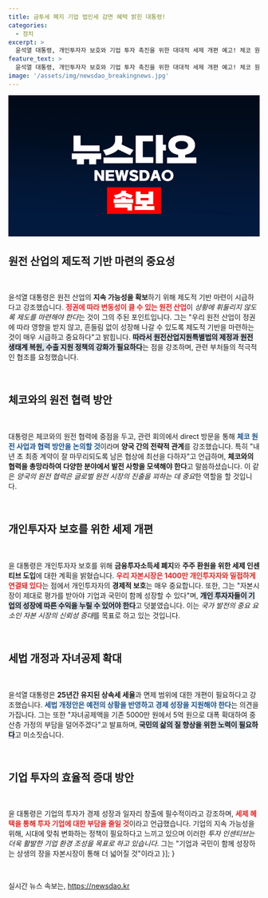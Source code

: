 ```yaml
---
title: 금투세 폐지 기업 법인세 감면 혜택 밝힌 대통령!
categories:
  - 정치
excerpt: >
  윤석열 대통령, 개인투자자 보호와 기업 투자 촉진을 위한 대대적 세제 개편 예고! 체코 원전 사업 성공을 위해 직접 방문 계획까지, 대한민국 경제의 미래가 주목받고 있다!
feature_text: >
  윤석열 대통령, 개인투자자 보호와 기업 투자 촉진을 위한 대대적 세제 개편 예고! 체코 원전 사업 성공을 위해 직접 방문 계획까지, 대한민국 경제의 미래가 주목받고 있다!
image: '/assets/img/newsdao_breakingnews.jpg'
---
```


<p><img src="/assets/img/newsdao_breakingnews.jpg" alt="cryptoinkorea 속보" /></p>

<h2 data-ke-size="size26">원전 산업의 제도적 기반 마련의 중요성</h2>

<p data-ke-size="size16">&nbsp;</p>

<p>윤석열 대통령은 원전 산업의 <strong>지속 가능성을 확보</strong>하기 위해 제도적 기반 마련이 시급하다고 강조했습니다. <b><span style="color: #ee2323;">정권에 따라 변동성이 클 수 있는 원전 산업</span></b>이 <em>상황에 휘둘리지 않도록 제도를 마련해야 한다</em>는 것이 그의 주된 포인트입니다. 그는 "우리 원전 산업이 정권에 따라 영향을 받지 않고, 흔들림 없이 성장해 나갈 수 있도록 제도적 기반을 마련하는 것이 매우 시급하고 중요하다"고 밝힙니다. <b><span style="background-color: #21538527;">따라서 원전산업지원특별법의 제정과 원전 생태계 복원, 수출 지원 정책의 강화가 필요하다</span></b>는 점을 강조하며, 관련 부처들의 적극적인 협조를 요청했습니다.</p>

<p data-ke-size="size16">&nbsp;</p>

<h2 data-ke-size="size26">체코와의 원전 협력 방안</h2>

<p data-ke-size="size16">&nbsp;</p>

<p>대통령은 체코와의 원전 협력에 중점을 두고, 관련 회의에서 direct 방문을 통해 <b><span style="color: #1a5490;">체코 원전 사업과 협력 방안을 논의할 것</span></b>이라며 <strong>양국 간의 전략적 관계</strong>를 강조했습니다. 특히 "내년 초 최종 계약이 잘 마무리되도록 남은 협상에 최선을 다하자"고 언급하며, <b><span style="ee2323;">체코와의 협력을 총망라하여 다양한 분야에서 발전 사항을 모색해야 한다</span></b>고 말씀하셨습니다. 이 같은 <em>양국의 원전 협력은 글로벌 원전 시장의 진출을 꾀하는 데 중요</em>한 역할을 할 것입니다.</p>

<p data-ke-size="size16">&nbsp;</p>

<h2 data-ke-size="size26">개인투자자 보호를 위한 세제 개편</h2>

<p data-ke-size="size16">&nbsp;</p>

<p>윤 대통령은 개인투자자 보호를 위해 <strong>금융투자소득세 폐지</strong>와 <strong>주주 환원을 위한 세제 인센티브 도입</strong>에 대한 계획을 밝혔습니다. <b><span style="color: #ee2323;">우리 자본시장은 1400만 개인투자자와 밀접하게 연결돼 있다</span></b>는 점에서 개인투자자의 <strong>경제적 보호</strong>는 매우 중요합니다. 또한, 그는 "자본시장이 제대로 평가를 받아야 기업과 국민이 함께 성장할 수 있다"며, <b><span style="background-color: #21538527;">개인 투자자들이 기업의 성장에 따른 수익을 누릴 수 있어야 한다</span></b>고 덧붙였습니다. 이는 <em>국가 발전의 중요 요소인 자본 시장의 신뢰성 증대</em>를 목표로 하고 있는 것입니다.</p>

<p data-ke-size="size16">&nbsp;</p>

<h2 data-ke-size="size26">세법 개정과 자녀공제 확대</h2>

<p data-ke-size="size16">&nbsp;</p>

<p>윤석열 대통령은 <strong>25년간 유지된 상속세 세율</strong>과 면제 범위에 대한 개편이 필요하다고 강조했습니다. <b><span style="color: #1a5490;">세법 개정안은 예전의 상황을 반영하고 경제 성장을 지원해야 한다</span></b>는 의견을 가집니다. 그는 또한 "자녀공제액을 기존 5000만 원에서 5억 원으로 대폭 확대하여 중산층 가정의 부담을 덜어주겠다"고 발표하며, <b><span style="background-color: #21538527;">국민의 삶의 질 향상을 위한 노력이 필요하다</span></b>고 미소짓습니다.</p>

<p data-ke-size="size16">&nbsp;</p>

<h2 data-ke-size="size26">기업 투자의 효율적 증대 방안</h2>

<p data-ke-size="size16">&nbsp;</p>

<p>윤 대통령은 기업의 투자가 경제 성장과 일자리 창출에 필수적이라고 강조하며, <b><span style="color: #ee2323;">세제 혜택을 통해 투자 기업에 대한 부담을 줄일 것</span></b>이라고 언급했습니다. 기업의 지속 가능성을 위해, 시대에 맞춰 변화하는 정책이 필요하다고 느끼고 있으며 이러한 <em>투자 인센티브는 더욱 활발한 기업 환경 조성을 목표로 하고 있습니다</em>. 그는 "기업과 국민이 함께 성장하는 상생의 장을 자본시장이 통해 더 넓어질 것"이라고 }];
}
 </p></p>

<p data-ke-size="size16">&nbsp;</p>
실시간 뉴스 속보는, <a href="https://newsdao.kr" rel="dofollow">https://newsdao.kr</a>


